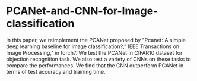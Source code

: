 # PCANet-and-CNN-for-Image-classification

In this paper, we reimplement the PCANet proposed by "Pcanet: A simple deep learning baseline
for image classification?,” IEEE Transactions on Image Processing," in torch7. We test
the PCANet in CIFAR10 dataset for objection recognition task. We also test a
variety of CNNs on these tasks to compare the performances. We find that the
CNN outperform PCANet in terms of test accuracy and training time.
